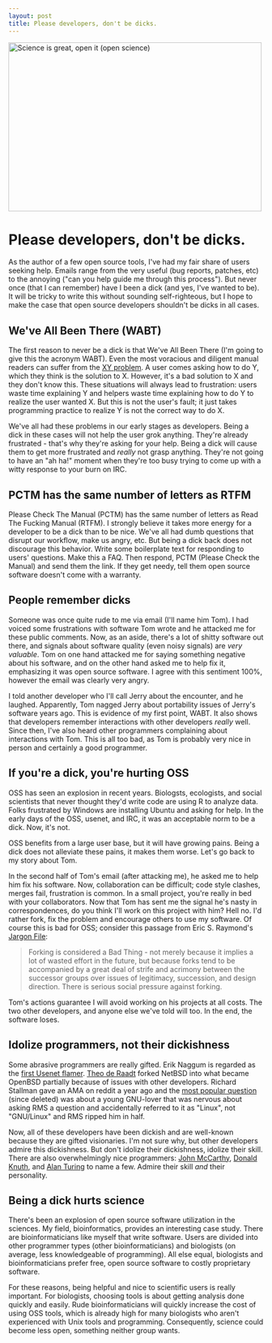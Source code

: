 ```yaml
---
layout: post
title: Please developers, don't be dicks.
---
```



<a href="http://www.flickr.com/photos/mclapics/6121420214/"
title="Science is great, open it (open science) by mclapics, on
Flickr"><img
src="http://farm7.staticflickr.com/6188/6121420214_7f4fe7200a.jpg"
width="500" height="333" alt="Science is great, open it (open
science)"></a>

# Please developers, don't be dicks.

As the author of a few open source tools, I've had my fair share of
users seeking help. Emails range from the very useful (bug reports,
patches, etc) to the annoying ("can you help guide me through this
process"). But never once (that I can remember) have I been a dick
(and yes, I've wanted to be). It will be tricky to write this without
sounding self-righteous, but I hope to make the case that open source
developers shouldn't be dicks in all cases.

## We've All Been There (WABT)

The first reason to never be a dick is that We've All Been There (I'm
going to give this the acronym WABT). Even the most voracious and
diligent manual readers can suffer from the [XY
problem](http://www.perlmonks.org/?node_id=542341). A user comes
asking how to do Y, which they think is the solution to X. However,
it's a bad solution to X and they don't know this. These situations
will always lead to frustration: users waste time explaining Y and
helpers waste time explaining how to do Y to realize the user wanted
X. But this is not the user's fault; it just takes programming
practice to realize Y is not the correct way to do X.

We've all had these problems in our early stages as developers. Being
a dick in these cases will not help the user grok anything. They're
already frustrated - that's why they're asking for your help. Being a
dick will cause them to get more frustrated and *really* not grasp
anything. They're not going to have an "ah ha!" moment when they're
too busy trying to come up with a witty response to your burn on IRC.

## PCTM has the same number of letters as RTFM

Please Check The Manual (PCTM) has the same number of letters as Read
The Fucking Manual (RTFM). I strongly believe it takes more energy for
a developer to be a dick than to be nice. We've all had dumb questions
that disrupt our workflow, make us angry, etc. But being a dick back
does not discourage this behavior. Write some boilerplate text for
responding to users' questions. Make this a FAQ. Then respond, PCTM
(Please Check the Manual) and send them the link. If they get needy,
tell them open source software doesn't come with a warranty.

## People remember dicks

Someone was once quite rude to me via email (I'll name him Tom). I had
voiced some frustrations with software Tom wrote and he attacked me
for these public comments. Now, as an aside, there's a lot of shitty
software out there, and signals about software quality (even noisy
signals) are *very valuable*. Tom on one hand attacked me for saying
something negative about his software, and on the other hand asked me
to help fix it, emphasizing it was open source software. I agree with
this sentiment 100%, however the email was clearly very angry.

I told another developer who I'll call Jerry about the encounter, and
he laughed. Apparently, Tom nagged Jerry about portability issues of
Jerry's software years ago. This is evidence of my first point,
WABT. It also shows that developers remember interactions with other
developers *really* well. Since then, I've also heard other
programmers complaining about interactions with Tom. This is all too
bad, as Tom is probably very nice in person and certainly a good
programmer.

## If you're a dick, you're hurting OSS

OSS has seen an explosion in recent years. Biologsts, ecologists, and
social scientists that never thought they'd write code are using R to
analyze data. Folks frustrated by Windows are installing Ubuntu and
asking for help. In the early days of the OSS, usenet, and IRC, it was
an acceptable norm to be a dick. Now, it's not.

OSS benefits from a large user base, but it will have growing
pains. Being a dick does not alleviate these pains, it makes them
worse. Let's go back to my story about Tom. 

In the second half of Tom's email (after attacking me), he asked me to
help him fix his software. Now, collaboration can be difficult; code
style clashes, merges fail, frustration is common. In a small project,
you're really in bed with your collaborators. Now that Tom has sent me
the signal he's nasty in correspondences, do you think I'll work on
this project with him? Hell no. I'd rather fork, fix the problem and
encourage others to use my software. Of course this is bad for OSS;
consider this passage from Eric S. Raymond's [Jargon
File](http://catb.org/jargon/html/F/forked.html):

> Forking is considered a Bad Thing - not merely because it implies a
> lot of wasted effort in the future, but because forks tend to be
> accompanied by a great deal of strife and acrimony between the
> successor groups over issues of legitimacy, succession, and design
> direction. There is serious social pressure against forking.

Tom's actions guarantee I will avoid working on his projects at all
costs. The two other developers, and anyone else we've told will
too. In the end, the software loses.

## Idolize programmers, not their dickishness

Some abrasive programmers are really gifted. Erik Naggum is regarded
as the [first Usenet
flamer](http://en.wikipedia.org/wiki/Erik_Naggum#Controversy). [Theo
de Raadt](http://en.wikipedia.org/wiki/Theo_de_raadt) forked NetBSD
into what became OpenBSD partially because of issues with other
developers. Richard Stallman gave an AMA on reddit a year ago and the
[most popular
question](http://www.reddit.com/r/gnu/comments/c8rrk/rms_ama/) (since
deleted) was about a young GNU-lover that was nervous about asking RMS
a question and accidentally referred to it as "Linux", not "GNU/Linux"
and RMS ripped him in half.

Now, all of these developers have been dickish and are well-known
because they are gifted visionaries. I'm not sure why, but other
developers admire this dickishness. But don't idolize their
dickishness, idolize their skill. There are also overwhelmingly nice
programmers:
[John McCarthy][1],
[Donald Knuth](http://en.wikipedia.org/wiki/Donald_Knuth), and
[Alan Turing](http://en.wikipedia.org/wiki/Alan_Turing) to name a
few. Admire their skill *and* their personality.

[1]: http://en.wikipedia.org/wiki/John_McCarthy_(computer_scientist)

## Being a dick hurts science

There's been an explosion of open source software utilization in the
sciences. My field, bioinformatics, provides an interesting case
study. There are bioinformaticians like myself that write
software. Users are divided into other programmer types (other
bioinformaticians) and biologists (on average, less knowledgeable of
programming). All else equal, biologists and bioinformaticians prefer
free, open source software to costly proprietary software.

For these reasons, being helpful and nice to scientific users is
really important. For biologists, choosing tools is about getting
analysis done quickly and easily. Rude bioinformaticians will quickly
increase the cost of using OSS tools, which is already high for many
biologists who aren't experienced with Unix tools and
programming. Consequently, science could become less open, something
neither group wants.

